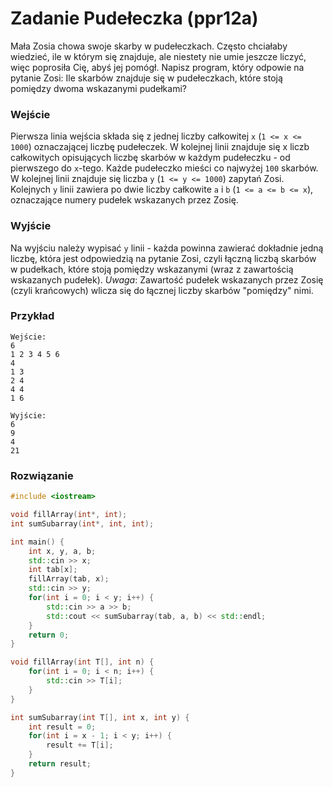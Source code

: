 # Zadanie Pudełeczka (ppr12a)

Mała Zosia chowa swoje skarby w pudełeczkach. Często chciałaby wiedzieć, ile w którym się znajduje, ale niestety nie umie jeszcze liczyć, więc poprosiła Cię, abyś jej pomógł. Napisz program, który odpowie na pytanie Zosi: Ile skarbów znajduje się w pudełeczkach, które stoją pomiędzy dwoma wskazanymi pudełkami?

### Wejście

Pierwsza linia wejścia składa się z jednej liczby całkowitej `x` (`1 <= x <= 1000`) oznaczającej liczbę pudełeczek. W kolejnej linii znajduje się x liczb całkowitych opisujących liczbę skarbów w każdym pudełeczku - od pierwszego do `x`-tego. Każde pudełeczko mieści co najwyżej `100` skarbów.
W kolejnej linii znajduje się liczba `y` (`1 <= y <= 1000`) zapytań Zosi. Kolejnych `y` linii zawiera po dwie liczby całkowite `a` i `b` (`1 <= a <= b <= x`), oznaczające numery pudełek wskazanych przez Zosię.

### Wyjście

Na wyjściu należy wypisać `y` linii - każda powinna zawierać dokładnie jedną liczbę, która jest odpowiedzią na pytanie Zosi, czyli łączną liczbą skarbów w pudełkach, które stoją pomiędzy wskazanymi (wraz z zawartością wskazanych pudełek).
*Uwaga*: Zawartość pudełek wskazanych przez Zosię (czyli krańcowych) wlicza się do łącznej liczby skarbów "pomiędzy" nimi.

### Przykład

```
Wejście:
6
1 2 3 4 5 6
4
1 3
2 4
4 4
1 6

Wyjście:
6
9
4
21
```

### Rozwiązanie

```cpp
#include <iostream>

void fillArray(int*, int);
int sumSubarray(int*, int, int);

int main() {
    int x, y, a, b;
    std::cin >> x;
    int tab[x];
    fillArray(tab, x);
    std::cin >> y;
    for(int i = 0; i < y; i++) {
        std::cin >> a >> b;
        std::cout << sumSubarray(tab, a, b) << std::endl;
    }
    return 0;
}

void fillArray(int T[], int n) {
    for(int i = 0; i < n; i++) {
        std::cin >> T[i];
    }
}

int sumSubarray(int T[], int x, int y) {
    int result = 0;
    for(int i = x - 1; i < y; i++) {
        result += T[i];
    }
    return result;
}
```
